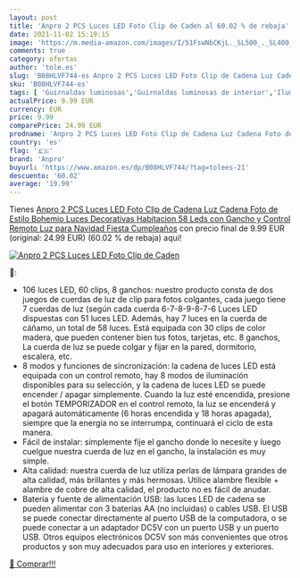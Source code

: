```yaml
---
layout: post
title: 'Anpro 2 PCS Luces LED Foto Clip de Caden al 60.02 % de rebaja'
date: 2021-11-02 15:19:15
image: 'https://m.media-amazon.com/images/I/51FswNbCKjL._SL500_._SL400_.jpg'
comments: true
category: ofertas
author: 'tole.es'
slug: 'B08HLVF744-es Anpro 2 PCS Luces LED Foto Clip de Cadena Luz Cadena Foto...'
sku: 'B08HLVF744-es'
tags: [ 'Guirnaldas luminosas','Guirnaldas luminosas de interior','Iluminación','anpro','navidad', ]
actualPrice: 9.99 EUR
currency: EUR
price: 9.99
comparePrice: 24.99 EUR
prodname: 'Anpro 2 PCS Luces LED Foto Clip de Cadena Luz Cadena Foto de Estilo Bohemio  Luces Decorativas Habitacion  58 Leds con Gancho y Control Remoto  Luz para Navidad Fiesta Cumpleaños'
country: 'es'
flag: '🇪🇸'
brand: 'Anpro'
buyurl: 'https://www.amazon.es/dp/B08HLVF744/?tag=tolees-21'
descuento: '60.02'
average: '19.99'
---
```


Tienes [Anpro 2 PCS Luces LED Foto Clip de Cadena Luz Cadena Foto de Estilo Bohemio  Luces Decorativas Habitacion  58 Leds con Gancho y Control Remoto  Luz para Navidad Fiesta Cumpleaños](https://www.amazon.es/dp/B08HLVF744/?tag=tolees-21) con precio final de  9.99 EUR (original: 24.99 EUR) (60.02 %  de rebaja) aqui!

[![Anpro 2 PCS Luces LED Foto Clip de Caden](https://m.media-amazon.com/images/I/51FswNbCKjL._SL500_._SL400_.jpg)](https://www.amazon.es/dp/B08HLVF744/?tag=tolees-21)

🔎:

- 106 luces LED, 60 clips, 8 ganchos: nuestro producto consta de dos juegos de cuerdas de luz de clip para fotos colgantes, cada juego tiene 7 cuerdas de luz (según cada cuerda 6-7-8-9-8-7-6 Luces LED dispuestas con 51 luces LED. Además, hay 7 luces en la cuerda de cáñamo, un total de 58 luces. Está equipada con 30 clips de color madera, que pueden contener bien tus fotos, tarjetas, etc. 8 ganchos, La cuerda de luz se puede colgar y fijar en la pared, dormitorio, escalera, etc.
- 8 modos y funciones de sincronización: la cadena de luces LED está equipada con un control remoto, hay 8 modos de iluminación disponibles para su selección, y la cadena de luces LED se puede encender / apagar simplemente. Cuando la luz esté encendida, presione el botón TEMPORIZADOR en el control remoto, la luz se encenderá y apagará automáticamente (6 horas encendida y 18 horas apagada), siempre que la energía no se interrumpa, continuará el ciclo de esta manera.
- Fácil de instalar: simplemente fije el gancho donde lo necesite y luego cuelgue nuestra cuerda de luz en el gancho, la instalación es muy simple.
- Alta calidad: nuestra cuerda de luz utiliza perlas de lámpara grandes de alta calidad, más brillantes y más hermosas. Utilice alambre flexible + alambre de cobre de alta calidad, el producto no es fácil de anudar.
- Batería y fuente de alimentación USB: las luces LED de cadena se pueden alimentar con 3 baterías AA (no incluidas) o cables USB. El USB se puede conectar directamente al puerto USB de la computadora, o se puede conectar a un adaptador DC5V con un puerto USB y un puerto USB. Otros equipos electrónicos DC5V son más convenientes que otros productos y son muy adecuados para uso en interiores y exteriores.

[🛒 Comprar!!!](https://www.amazon.es/dp/B08HLVF744/?tag=tolees-21)
